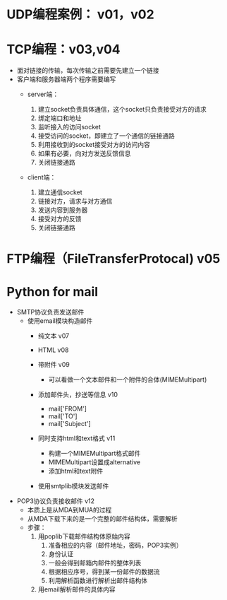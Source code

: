 # UDP编程案例： v01，v02
# TCP编程：v03,v04
   - 面对链接的传输，每次传输之前需要先建立一个链接
   - 客户端和服务器端两个程序需要编写
        - server端：
             1. 建立socket负责具体通信，这个socket只负责接受对方的请求
             2. 绑定端口和地址
             3. 监听接入的访问socket
             4. 接受访问的socket，即建立了一个通信的链接通路
             5. 利用接收到的socket接受对方的访问内容
             6. 如果有必要，向对方发送反馈信息
             7. 关闭链接通路
             
        - client端：
             1. 建立通信socket
             2. 链接对方，请求与对方通信
             3. 发送内容到服务器
             4. 接受对方的反馈
             5. 关闭链接通路

# FTP编程（FileTransferProtocal) v05

# Python for mail
- SMTP协议负责发送邮件 
    - 使用email模块构造邮件
        - 纯文本 v07
        - HTML v08
        - 带附件 v09
            - 可以看做一个文本邮件和一个附件的合体(MIMEMultipart)
            
        - 添加邮件头，抄送等信息 v10
            - mail['FROM']
            - mail['TO']
            - mail['Subject']
            
        - 同时支持html和text格式 v11
            - 构建一个MIMEMultipart格式邮件
            - MIMEMultipart设置成alternative
            - 添加html和text附件
        - 使用smtplib模块发送邮件
- POP3协议负责接收邮件 v12
    - 本质上是从MDA到MUA的过程
    - 从MDA下载下来的是一个完整的邮件结构体，需要解析
    - 步骤：
        1. 用poplib下载邮件结构体原始内容
            1. 准备相应的内容（邮件地址，密码，POP3实例）
            2. 身份认证
            3. 一般会得到邮箱内邮件的整体列表
            4. 根据相应序号，得到某一份邮件的数据流
            5. 利用解析函数进行解析出邮件结构体
        2. 用email解析邮件的具体内容
            